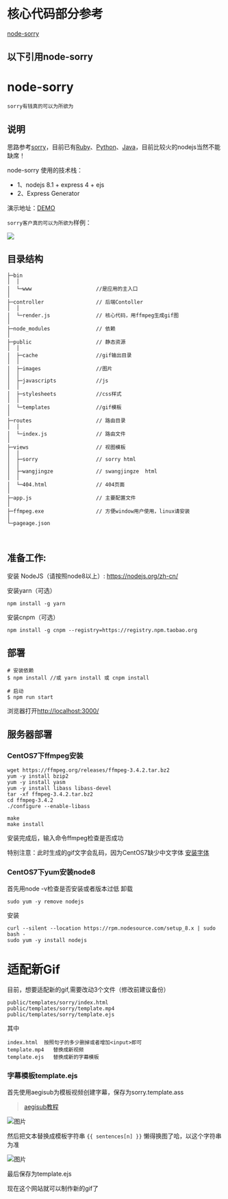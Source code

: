# 核心代码部分参考
[node-sorry](https://github.com/q809198545/node-sorry)

## 以下引用node-sorry

# node-sorry

`sorry有钱真的可以为所欲为`

## 说明

思路参考[sorry](https://github.com/xtyxtyx/sorry)，目前已有[Ruby](https://github.com/xtyxtyx/sorry)、[Python](https://github.com/East196/sorrypy)、[Java](https://github.com/li24361/sorryJava)，目前比较火的nodejs当然不能缺席！

node-sorry 使用的技术栈：
- 1、nodejs 8.1 + express 4 + ejs
- 2、Express Generator

演示地址：[DEMO](http://119.23.239.110:3000)

`sorry客户真的可以为所欲为`样例：

![](public/cache/sorry-c208aced3e7f9a28cffe2af47843e64d.gif)



## 目录结构

```
├─bin
│  │
│  └─www                     //是应用的主入口
│
├─controller                 // 后端Contoller
│  │  
│  └─render.js               // 核心代码，用ffmpeg生成gif图
│ 
├─node_modules               // 依赖
│
├─public                     // 静态资源
│  │
│  ├─cache                   //gif输出目录
│  │
│  ├─images                  //图片
│  │
│  ├─javascripts             //js
│  │
│  ├─stylesheets             //css样式
│  │
│  └─templates               //gif模板
│
├─routes                     // 路由目录
│  │
│  └─index.js                // 路由文件
│
├─views                      // 视图模板
│  │
│  ├─sorry                   // sorry html
│  │
│  ├─wangjingze              // swangjingze  html
│  │
│  └─404.html                // 404页面
│
├─app.js                     // 主要配置文件
│
├─ffmpeg.exe                 // 方便window用户使用，linux请安装
│
└─pageage.json
   
   
```



## 准备工作:
安装 NodeJS（请按照node8以上）:
https://nodejs.org/zh-cn/

安装yarn（可选）
``` nodejs
npm install -g yarn
``` 

安装cnpm（可选）
``` nodejs
npm install -g cnpm --registry=https://registry.npm.taobao.org
``` 

## 部署
```shell
# 安装依赖
$ npm install //或 yarn install 或 cnpm install

# 启动
$ npm run start
```
浏览器打开[http://localhost:3000/](http://localhost:3000/)


## 服务器部署

### CentOS7下ffmpeg安装
```
wget https://ffmpeg.org/releases/ffmpeg-3.4.2.tar.bz2
yum -y install bzip2
yum -y install yasm
yum -y install libass libass-devel
tar -xf ffmpeg-3.4.2.tar.bz2
cd ffmpeg-3.4.2
./configure --enable-libass

make
make install
```
安装完成后，输入命令ffmpeg检查是否成功

特别注意：此时生成的gif文字会乱码，因为CentOS7缺少中文字体
[安装字体](https://blog.csdn.net/wlwlwlwl015/article/details/51482065)


### CentOS7下yum安装node8
首先用node -v检查是否安装或者版本过低
 卸载
```
sudo yum -y remove nodejs
```
安装
```
curl --silent --location https://rpm.nodesource.com/setup_8.x | sudo bash -
sudo yum -y install nodejs
```

# 适配新Gif
目前，想要适配新的gif,需要改动3个文件（修改前建议备份）
```
public/templates/sorry/index.html
public/templates/sorry/template.mp4
public/templates/sorry/template.ejs
```
其中
```
index.html  按照句子的多少删掉或者增加<input>即可
template.mp4   替换成新视频
template.ejs   替换成新的字幕模板
```

### 字幕模板template.ejs
首先使用aegisub为模板视频创建字幕，保存为sorry.template.ass

>[aegisub教程](https://tieba.baidu.com/p/1360405931)

![图片](https://dn-coding-net-production-pp.qbox.me/56a213df-9ff7-41e0-9b6c-96b1f0fe2cb6.png)

然后把文本替换成模板字符串 ```{{ sentences[n] }}``` 懒得换图了哈，以这个字符串为准

![图片](https://dn-coding-net-production-pp.qbox.me/6b07bc65-c3d7-4251-aad2-bd7b05af9102.png)

最后保存为template.ejs

现在这个网站就可以制作新的gif了